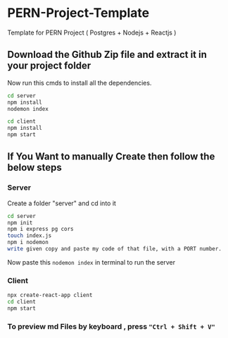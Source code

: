 # PERN-Project-Template
Template for PERN Project ( Postgres + Nodejs + Reactjs )

## Download the Github Zip file and extract it in your project folder
Now run this cmds to install all the dependencies.
```bash
cd server
npm install
nodemon index
```
```bash
cd client
npm install
npm start
```


## If You Want to manually Create then follow the below steps
### Server
Create a folder "server" and cd into it
```bash
cd server
npm init
npm i express pg cors
touch index.js
npm i nodemon
write given copy and paste my code of that file, with a PORT number.
```
Now paste this `nodemon index` in terminal to run the server 


### Client
```bash
npx create-react-app client
cd client
npm start
```

###  To preview md Files by keyboard , press `"Ctrl + Shift + V"`
